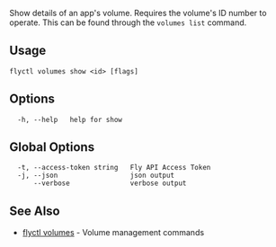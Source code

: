 Show details of an app's volume. Requires the volume's ID number to operate. This can be found through the `volumes list` command.

## Usage

~~~
flyctl volumes show <id> [flags]
~~~

## Options

~~~
  -h, --help   help for show
~~~

## Global Options

~~~
  -t, --access-token string   Fly API Access Token
  -j, --json                  json output
      --verbose               verbose output
~~~

## See Also

* [flyctl volumes](/docs/flyctl/volumes/)	 - Volume management commands


